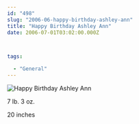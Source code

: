 ```yaml
---
id: "498"
slug: "2006-06-happy-birthday-ashley-ann"
title: "Happy Birthday Ashley Ann"
date: 2006-07-01T03:02:00.000Z



tags:

  - "General"
---
```

<img src="http://static.flickr.com/77/178804890_432183ff0c_m.jpg" title="" alt="Happy Birthday Ashley Ann"/>

<div class="sqs-html-content">
  <p style="white-space:pre-wrap;">7 lb. 3 oz. </p><p style="white-space:pre-wrap;">20 inches</p>
</div>
